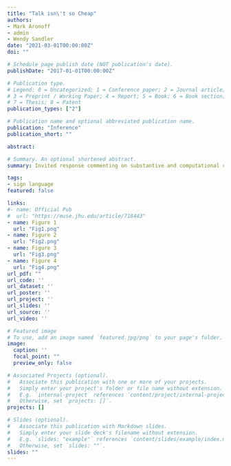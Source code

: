 ```yaml
---
title: "Talk isn\'t so Cheap"
authors:
- Mark Aronoff
- admin
- Wendy Sandler
date: "2021-03-01T00:00:00Z"
doi: ""

# Schedule page publish date (NOT publication's date).
publishDate: "2017-01-01T00:00:00Z"

# Publication type.
# Legend: 0 = Uncategorized; 1 = Conference paper; 2 = Journal article;
# 3 = Preprint / Working Paper; 4 = Report; 5 = Book; 6 = Book section;
# 7 = Thesis; 8 = Patent
publication_types: ["2"]

# Publication name and optional abbreviated publication name.
publication: "Inference"
publication_short: ""

abstract:

# Summary. An optional shortened abstract.
summary: Invited response commenting on substantive and computational comparisons of spoken and signed languages

tags:
- sign language
featured: false

links:
#- name: Official Pub
#  url: "https://muse.jhu.edu/article/718443"
- name: Figure 1
  url: "Fig1.png"
- name: Figure 2
  url: "Fig2.png"
- name: Figure 3
  url: "Fig3.png"
- name: Figure 4
  url: "Fig4.png"
url_pdf: ""
url_code: ''
url_dataset: ''
url_poster: ''
url_project: ''
url_slides: ''
url_source: ''
url_video: ''

# Featured image
# To use, add an image named `featured.jpg/png` to your page's folder.
image:
  caption: ''
  focal_point: ""
  preview_only: false

# Associated Projects (optional).
#   Associate this publication with one or more of your projects.
#   Simply enter your project's folder or file name without extension.
#   E.g. `internal-project` references `content/project/internal-project/index.md`.
#   Otherwise, set `projects: []`.
projects: []

# Slides (optional).
#   Associate this publication with Markdown slides.
#   Simply enter your slide deck's filename without extension.
#   E.g. `slides: "example"` references `content/slides/example/index.md`.
#   Otherwise, set `slides: ""`.
slides: ""
---
```


